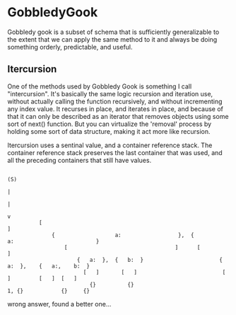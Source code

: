 # GobbledyGook

Gobbledy gook is a subset of schema that is sufficiently generalizable to the extent that we can apply the same method to it and always be doing something orderly, predictable, and useful.


## Itercursion
One of the methods used by Gobbledy Gook is something I call "intercursion". It's basically the same logic recursion and iteration use, without actually calling the function recursively, and without incrementing any index value. It recurses in place, and iterates in place, and because of that it can only be described as an iterator that removes objects using some sort of next() function. But you can virtualize the 'removal' process by holding some sort of data structure, making it act more like recursion.

Itercursion uses a sentinal value, and a container reference stack. The container reference stack preserves the last container that was used, and all the preceding containers that still have values.


                                                                                                                  (S)
                                                                                                                   |                                        
                                                                                                                   |
                                                                                                                   v
              [                                                                                                    ]   
                  {                   a:                  },  {                    a:                          }    
                      [                                  ]      [                                         ]         
                          {   a:  },  {   b:  }                        {   a:  },    {   a:,    b:  }             
                            [   ]       [   ]                           [     ]         [   ]  [   ]                  
                              {}          {}                             1, {}            {}     {}                



 wrong answer, found a better one...
